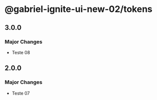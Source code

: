 # @gabriel-ignite-ui-new-02/tokens

## 3.0.0

### Major Changes

- Teste 08

## 2.0.0

### Major Changes

- Teste 07
